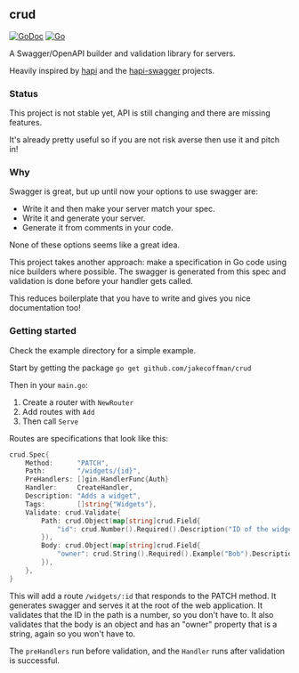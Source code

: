 ## crud

[![GoDoc](https://godoc.org/github.com/jakecoffman/crud?status.svg)](https://godoc.org/github.com/jakecoffman/crud)
[![Go](https://github.com/jakecoffman/crud/actions/workflows/go.yml/badge.svg)](https://github.com/jakecoffman/crud/actions/workflows/go.yml)

A Swagger/OpenAPI builder and validation library for servers.

Heavily inspired by [hapi](https://hapi.dev/) and the [hapi-swagger](https://github.com/glennjones/hapi-swagger) projects.

### Status

This project is not stable yet, API is still changing and there are missing features.

It's already pretty useful so if you are not risk averse then use it and pitch in!

### Why

Swagger is great, but up until now your options to use swagger are:

- Write it and then make your server match your spec.
- Write it and generate your server.
- Generate it from comments in your code.

None of these options seems like a great idea.

This project takes another approach: make a specification in Go code using nice builders where possible. The swagger is generated from this spec and validation is done before your handler gets called. 

This reduces boilerplate that you have to write and gives you nice documentation too!

### Getting started

Check the example directory for a simple example.

Start by getting the package `go get github.com/jakecoffman/crud`

Then in your `main.go`:

1. Create a router with `NewRouter`
2. Add routes with `Add`
3. Then call `Serve`

Routes are specifications that look like this:

```go
crud.Spec{
	Method:      "PATCH",
	Path:        "/widgets/{id}",
	PreHandlers: []gin.HandlerFunc{Auth}
	Handler:     CreateHandler,
	Description: "Adds a widget",
	Tags:        []string{"Widgets"},
	Validate: crud.Validate{
		Path: crud.Object(map[string]crud.Field{
			"id": crud.Number().Required().Description("ID of the widget")
        }),
		Body: crud.Object(map[string]crud.Field{
			"owner": crud.String().Required().Example("Bob").Description("Widget owner's name"),
		}),
	},
}
```

This will add a route `/widgets/:id` that responds to the PATCH method. It generates swagger and serves it at the root of the web application. It validates that the ID in the path is a number, so you don't have to. It also validates that the body is an object and has an "owner" property that is a string, again so you won't have to.

The `preHandlers` run before validation, and the `Handler` runs after validation is successful.
